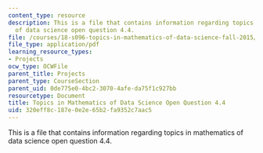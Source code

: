 ```yaml
---
content_type: resource
description: This is a file that contains information regarding topics in mathematics
  of data science open question 4.4.
file: /courses/18-s096-topics-in-mathematics-of-data-science-fall-2015/320eff8c187e0e2e65b2fa9352c7aac5_MIT18_S096F15_Open4.4.pdf
file_type: application/pdf
learning_resource_types:
- Projects
ocw_type: OCWFile
parent_title: Projects
parent_type: CourseSection
parent_uid: 0de775e0-4bc2-3070-4afe-da75f1c927bb
resourcetype: Document
title: Topics in Mathematics of Data Science Open Question 4.4
uid: 320eff8c-187e-0e2e-65b2-fa9352c7aac5
---
```

This is a file that contains information regarding topics in mathematics of data science open question 4.4.

